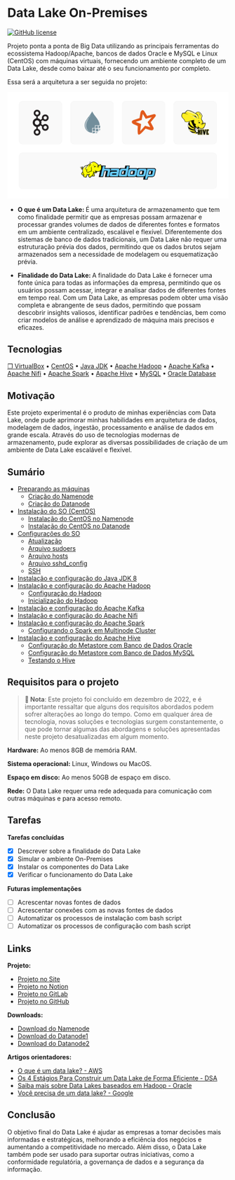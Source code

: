 # Data Lake On-Premises
[![GitHub license](https://img.shields.io/badge/license-MIT-blue.svg)](https://github.com/alexandremcastro/Data-Lake-Premises/blob/main/LICENSE)

Projeto ponta a ponta de Big Data utilizando as principais ferramentas do ecossistema Hadoop/Apache, bancos de dados Oracle e MySQL e Linux (CentOS) com máquinas virtuais, fornecendo um ambiente completo de um Data Lake, desde como baixar até o seu funcionamento por completo.

Essa será a arquitetura a ser seguida no projeto:

![Group](/Imagens/Group.png)

* <b> O que é um Data Lake: </b> É uma arquitetura de armazenamento que tem como finalidade permitir que as empresas possam armazenar e processar grandes volumes de dados de diferentes fontes e formatos em um ambiente centralizado, escalável e flexível. Diferentemente dos sistemas de banco de dados tradicionais, um Data Lake não requer uma estruturação prévia dos dados, permitindo que os dados brutos sejam armazenados sem a necessidade de modelagem ou esquematização prévia.

* <b> Finalidade do Data Lake: </b>A finalidade do Data Lake é fornecer uma fonte única para todas as informações da empresa, permitindo que os usuários possam acessar, integrar e analisar dados de diferentes fontes em tempo real. Com um Data Lake, as empresas podem obter uma visão completa e abrangente de seus dados, permitindo que possam descobrir insights valiosos, identificar padrões e tendências, bem como criar modelos de análise e aprendizado de máquina mais precisos e eficazes.

## Tecnologias
[❒ VirtualBox](https://www.virtualbox.org/) • [CentOS](https://www.centos.org/) • [Java JDK](https://www.oracle.com/br/java/technologies/downloads/) • [Apache Hadoop](https://hadoop.apache.org/) • [Apache Kafka](https://kafka.apache.org/) • [Apache Nifi](https://nifi.apache.org/) • [Apache Spark](https://spark.apache.org/) • [Apache Hive](https://hive.apache.org/) • [MySQL](https://www.mysql.com/) • [Oracle Database](https://www.mysql.com/)

## Motivação
Este projeto experimental é o produto de minhas experiências com Data Lake, onde pude aprimorar minhas habilidades em arquitetura de dados, modelagem de dados, ingestão, processamento e análise de dados em grande escala. Através do uso de tecnologias modernas de armazenamento, pude explorar as diversas possibilidades de criação de um ambiente de Data Lake escalável e flexível.

## Sumário
+ [Preparando as máquinas](https://github.com/alexandremcastro/Data-Lake-Premises/blob/main/Documentos/Ambiente.md#Maquinas)
    + [Criação do Namenode](https://github.com/alexandremcastro/Data-Lake-Premises/blob/main/Documentos/Ambiente.md#Namenode)
    + [Criação do Datanode](https://github.com/alexandremcastro/Data-Lake-Premises/blob/main/Documentos/Ambiente.md#Datanode)
+ [Instalação do SO (CentOS)](https://github.com/alexandremcastro/Data-Lake-Premises/blob/main/Documentos/InstalacaoSO.md#CentOS)
    + [Instalação do CentOS no Namenode](https://github.com/alexandremcastro/Data-Lake-Premises/blob/main/Documentos/InstalacaoSO.md#CentOSNamenode)
    + [Instalação do CentOS no Datanode](https://github.com/alexandremcastro/Data-Lake-Premises/blob/main/Documentos/InstalacaoSO.md#CentOSDatanode)
+ [Configurações do SO](https://github.com/alexandremcastro/Data-Lake-Premises/blob/main/Documentos/ConfiguracaoSO.md#Linux)
    + [Atualização](https://github.com/alexandremcastro/Data-Lake-Premises/blob/main/Documentos/ConfiguracaoSO.md#Atualizacao)
    + [Arquivo sudoers](https://github.com/alexandremcastro/Data-Lake-Premises/blob/main/Documentos/ConfiguracaoSO.md#Sudoers)
    + [Arquivo hosts](https://github.com/alexandremcastro/Data-Lake-Premises/blob/main/Documentos/ConfiguracaoSO.md#Hosts)
    + [Arquivo sshd_config](https://github.com/alexandremcastro/Data-Lake-Premises/blob/main/Documentos/ConfiguracaoSO.md#SSHD)
    + [SSH](https://github.com/alexandremcastro/Data-Lake-Premises/blob/main/Documentos/ConfiguracaoSO.md#SSH)
+ [Instalação e configuração do Java JDK 8](https://github.com/alexandremcastro/Data-Lake-Premises/blob/main/Documentos/Componentes.md#Java)
+ [Instalação e configuração do Apache Hadoop](https://github.com/alexandremcastro/Data-Lake-Premises/blob/main/Documentos/Componentes.md#Hadoop)
    + [Configuração do Hadoop](https://github.com/alexandremcastro/Data-Lake-Premises/blob/main/Documentos/Componentes.md#ConfiguracaoHadoop)
    + [Inicialização do Hadoop](https://github.com/alexandremcastro/Data-Lake-Premises/blob/main/Documentos/Componentes.md#InicializacaoHadoop)
+ [Instalação e configuração do Apache Kafka](https://github.com/alexandremcastro/Data-Lake-Premises/blob/main/Documentos/Componentes.md#Kafka)
+ [Instalação e configuração do Apache Nifi](https://github.com/alexandremcastro/Data-Lake-Premises/blob/main/Documentos/Componentes.md#Nifi)
+ [Instalação e configuração do Apache Spark](https://github.com/alexandremcastro/Data-Lake-Premises/blob/main/Documentos/Componentes.md#Spark)
    + [Configurando o Spark em Multinode Cluster](https://github.com/alexandremcastro/Data-Lake-Premises/blob/main/Documentos/Componentes.md#Cluster)
+ [Instalação e configuração do Apache Hive](https://github.com/alexandremcastro/Data-Lake-Premises/blob/main/Documentos/Componentes.md#Hive)
    + [Configuração do Metastore com Banco de Dados Oracle](https://github.com/alexandremcastro/Data-Lake-Premises/blob/main/Documentos/Componentes.md#Oracle)
    + [Configuração do Metastore com Banco de Dados MySQL](https://github.com/alexandremcastro/Data-Lake-Premises/blob/main/Documentos/Componentes.md#MySQL)
    + [Testando o Hive](https://github.com/alexandremcastro/Data-Lake-Premises/blob/main/Documentos/Componentes.md#HiveTest)


## Requisitos para o projeto

> **📝 Nota**: Este projeto foi concluído em dezembro de 2022, e é importante ressaltar que alguns dos requisitos abordados podem sofrer alterações ao longo do tempo. Como em qualquer área de tecnologia, novas soluções e tecnologias surgem constantemente, o que pode tornar algumas das abordagens e soluções apresentadas neste projeto desatualizadas em algum momento.

<b>Hardware:</b> Ao menos 8GB de memória RAM.

<b>Sistema operacional:</b> Linux, Windows ou MacOS.

<b>Espaço em disco:</b> Ao menos 50GB de espaço em disco.

<b>Rede:</b> O Data Lake requer uma rede adequada para comunicação com outras máquinas e para acesso remoto.

## Tarefas
<b> Tarefas concluídas </b>

- [x] Descrever sobre a finalidade do Data Lake
- [x] Simular o ambiente On-Premises
- [x] Instalar os componentes do Data Lake
- [x] Verificar o funcionamento do Data Lake

<b> Futuras implementações </b>

- [ ] Acrescentar novas fontes de dados
- [ ] Acrescentar conexões com as novas fontes de dados
- [ ] Automatizar os processos de instalação com bash script
- [ ] Automatizar os processos de configuração com bash script

## Links <a name = "Links"></a>
**Projeto:**
* [Projeto no Site](https://alexandre-castro.vercel.app/blog/datalake-premises)
* [Projeto no Notion](https://alexandremcastro.notion.site/12-2022-Data-Lake-On-Premises-9845115c23374331a7a65c658fe3eeb1)
* [Projeto no GitLab](https://gitlab.com/alexandremcastro/Data-Lake-Premises)
* [Projeto no GitHub](https://github.com/alexandremcastro/Data-Lake-Premises)

**Downloads:**
* [Download do Namenode](https://drive.google.com/file/d/1NrVKQ5mOb87hJMWtXDEWQa_Fg3f8GavX/view)<br/>
* [Download do Datanode1](https://drive.google.com/file/d/1fn7T5Uj0oq8kOxIRWwCQBj7NLmxcerhl/view)<br/>
* [Download do Datanode2](https://drive.google.com/file/d/1L7h5wPItRQrJplu9TPQphhLXLvJ7Fys3/view)<br/>

**Artigos orientadores:**
* [O que é um data lake? - AWS](https://aws.amazon.com/pt/big-data/datalakes-and-analytics/what-is-a-data-lake/)<br/>
* [Os 4 Estágios Para Construir um Data Lake de Forma Eficiente - DSA](https://blog.dsacademy.com.br/os-4-estagios-para-construir-um-data-lake-de-forma-eficiente/)<br/>
* [Saiba mais sobre Data Lakes baseados em Hadoop - Oracle](https://docs.oracle.com/pt-br/solutions/hadoop-data-lake/index.html)<br/>
* [Você precisa de um data lake? - Google](https://cloud.google.com/learn/what-is-a-data-lake?hl=pt-br#section-3)<br/>


## Conclusão
O objetivo final do Data Lake é ajudar as empresas a tomar decisões mais informadas e estratégicas, melhorando a eficiência dos negócios e aumentando a competitividade no mercado. Além disso, o Data Lake também pode ser usado para suportar outras iniciativas, como a conformidade regulatória, a governança de dados e a segurança da informação.
